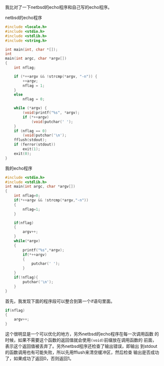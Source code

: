 我比对了一下netbsd的echo程序和自己写的echo程序。

netbsd的echo程序
```c
#include <locale.h>
#include <stdio.h>
#include <stdlib.h>
#include <string.h>

int main(int, char *[]);
int
main(int argc, char *argv[])
{
	int nflag;

	if (*++argv && !strcmp(*argv, "-n")) {
		++argv;
		nflag = 1;
	}
	else
		nflag = 0;

	while (*argv) {
		(void)printf("%s", *argv);
		if (*++argv)
			(void)putchar(' ');
	}
	if (nflag == 0)
		(void)putchar('\n');
	fflush(stdout);
	if (ferror(stdout))
		exit(1);
	exit(0);
}
```

我的echo程序
```c
#include <stdio.h>
#include <stdlib.h>
int main(int argc, char *argv[])
{
    int nflag=0;
    if(*++argv && !strcmp(*argv,"-n"))
    {
        nflag=1;
    }

    if(nflag)
    {
        argv++;
    }
    while(*argv)
    {
        printf("%s",*argv);
        if(*++argv)
        {
            putchar(' ');
        }
    }
    if(!nflag){
        putchar('\n');
    }
}
```
首先，我发现下面的程序段可以整合到第一个if语句里面。
```c
if(nflag)
{
	argv++;
}
```
这个很明显是一个可以优化的地方，另外netbsd的echo程序在每一次调用函数
的时候，如果不需要这个函数的返回值就会使用`(void)`前缀放在调用函数的
前面，表示这个返回值被丢弃了。另外netbsd程序还检查了输出错误，即输出
到stdout的函数调用也有可能失败，所以先用fflush来清空缓冲区，然后检查
输出是否成功了，如果成功了返回0，否则返回1。
